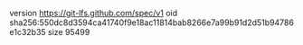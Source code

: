version https://git-lfs.github.com/spec/v1
oid sha256:550dc8d3594ca41740f9e18ac11814bab8266e7a99b91d2d51b94786e1c32b35
size 95499

